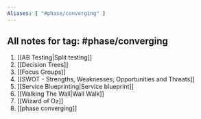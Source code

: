 ```yaml
---
Aliases: [ "#phase/converging" ]
---
```

## All notes for tag: #phase/converging 
1. [[AB Testing|Split testing]]
2. [[Decision Trees]]
3. [[Focus Groups]]
4. [[SWOT - Strengths, Weaknesses, Opportunities and Threats]]
5. [[Service Blueprinting|Service blueprint]]
6. [[Walking The Wall|Wall Walk]]
7. [[Wizard of Oz]]
8. [[phase converging]]
